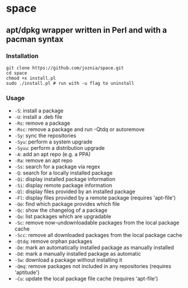 # space
## apt/dpkg wrapper written in Perl and with a pacman syntax
### Installation
~~~
git clone https://github.com/joznia/space.git
cd space
chmod +x install.pl
sudo ./install.pl # run with -u flag to uninstall
~~~
### Usage
* `-S`: install a package
* `-U`: install a .deb file
* `-Rs`: remove a package
* `-Rsc`: remove a package and run -Qtdq or autoremove
* `-Sy`: sync the repositories
* `-Syu`: perform a system upgrade
* `-Syuu`: perform a distribution upgrade
* `-A`: add an apt repo (e.g. a PPA)
* `-Ra`: remove an apt repo
* `-Ss`: search for a package via regex
* `-Q`: search for a locally installed package
* `-Qi`: display installed package information
* `-Si`: display remote package information
* `-Ql`: display files provided by an installed package
* `-Fl`: display files provided by a remote package (requires 'apt-file')
* `-Qo`: find which package provides which file
* `-Qc`: show the changelog of a package
* `-Qu`: list packages which are upgradable
* `-Sc`: remove now-undownloadable packages from the local package cache
* `-Scc`: remove all downloaded packages from the local package cache
* `-Qtdq`: remove orphan packages
* `-De`: mark an automatically installed package as manually installed
* `-Dd`: mark a manually installed package as automatic
* `-Sw`: download a package without installing it
* `-Qmq`: remove packages not included in any repositories (requires 'aptitude')
* `-Cu`: update the local package file cache (requires 'apt-file')


